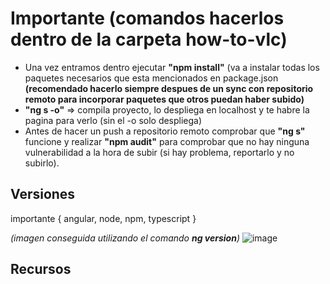 # Importante (comandos hacerlos dentro de la carpeta how-to-vlc)
- Una vez entramos dentro ejecutar **"npm install"** (va a instalar todas los paquetes necesarios que esta mencionados en package.json <br> **(recomendado hacerlo siempre despues de un sync con repositorio remoto para incorporar paquetes que otros puedan haber subido)**
- **"ng s -o"** => compila proyecto, lo despliega en localhost y te habre la pagina para verlo (sin el -o solo despliega)
- Antes de hacer un push a repositorio remoto comprobar que **"ng s"** funcione y realizar **"npm audit"** para comprobar que no hay ninguna vulnerabilidad a la hora de subir (si hay problema, reportarlo y no subirlo).

## Versiones
importante { angular, node, npm, typescript } <br>

*(imagen conseguida utilizando el comando **ng version**)*
![image](https://github.com/Codethon-Equipo-Inconel/HowToVLC/assets/127340466/f4a0776e-b71f-4f5a-97e0-e52b157a1b61)

## Recursos

